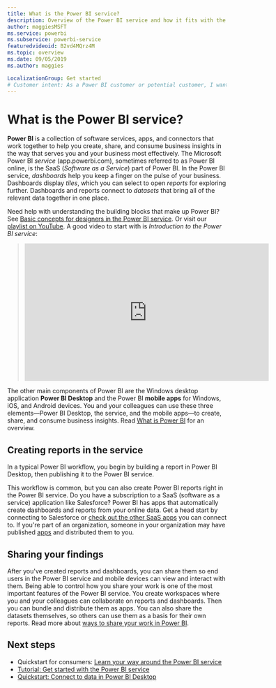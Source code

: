 ```yaml
---
title: What is the Power BI service?
description: Overview of the Power BI service and how it fits with the other parts of Power BI.
author: maggiesMSFT
ms.service: powerbi
ms.subservice: powerbi-service
featuredvideoid: B2vd4MQrz4M
ms.topic: overview
ms.date: 09/05/2019
ms.author: maggies

LocalizationGroup: Get started
# Customer intent: As a Power BI customer or potential customer, I want to get an overview of Power BI so I can understand how the different parts fit together, so that I know which part to use to accomplish my tasks/goals.
---
```


# What is the Power BI service?
**Power BI** is a collection of software services, apps, and connectors that work together to help you create, share, and consume business insights in the way that serves you and your business most effectively. The Microsoft Power BI *service* (app.powerbi.com), sometimes referred to as Power BI online, is the SaaS (*Software as a Service*) part of Power BI. In the Power BI service, *dashboards* help you keep a finger on the pulse of your business. Dashboards display *tiles*, which you can select to open *reports* for exploring further. Dashboards and reports connect to *datasets* that bring all of the relevant data together in one place. 

Need help with understanding the building blocks that make up Power BI? See [Basic concepts for designers in the Power BI service](service-basic-concepts.md). Or visit our [playlist on YouTube](https://www.youtube.com/playlist?list=PL1N57mwBHtN0JFoKSR0n-tBkUJHeMP2cP). A good video to start with is *Introduction to the Power BI service*:

> 
> <iframe width="560" height="315" src="https://www.youtube.com/embed/B2vd4MQrz4M" frameborder="0" allowfullscreen></iframe>
> 

The other main components of Power BI are the Windows desktop application **Power BI Desktop** and the Power BI **mobile apps** for Windows, iOS, and Android devices. You and your colleagues can use these three elements&mdash;Power BI Desktop, the service, and the mobile apps&mdash;to create, share, and consume business insights. Read [What is Power BI](fundamentals/power-bi-overview.md) for an overview.

## Creating reports in the service
In a typical Power BI workflow, you begin by building a report in Power BI Desktop, then publishing it to the Power BI service.  

This workflow is common, but you can also create Power BI reports right in the Power BI service. Do you have a subscription to a SaaS (software as a service) application like Salesforce? Power BI has apps that automatically create dashboards and reports from your online data. Get a head start by connecting to Salesforce or [check out the other SaaS apps](../connect-data/service-get-data.md) you can connect to. If you're part of an organization, someone in your organization may have published [apps](collaborate-share/service-create-distribute-apps.md) and distributed them to you.

## Sharing your findings 

After you've created reports and dashboards, you can share them so end users in the Power BI service and mobile devices can view and interact with them. Being able to control how you share your work is one of the most important features of the Power BI service. You create workspaces where you and your colleagues can collaborate on reports and dashboards. Then you can bundle and distribute them as apps. You can also share the datasets themselves, so others can use them as a basis for their own reports. Read more about [ways to share your work in Power BI](collaborate-share/service-how-to-collaborate-distribute-dashboards-reports.md).

## Next steps
- Quickstart for consumers: [Learn your way around the Power BI service](../consumer/end-user-experience.md)   
- [Tutorial: Get started with the Power BI service](service-get-started.md)
- [Quickstart: Connect to data in Power BI Desktop](../connect-data/desktop-quickstart-connect-to-data.md)
